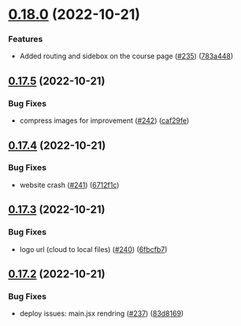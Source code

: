# [0.18.0](https://github.com/thecyberworld/thecyberhub.org/compare/v0.17.5...v0.18.0) (2022-10-21)


### Features

* Added routing and sidebox on the course page ([#235](https://github.com/thecyberworld/thecyberhub.org/issues/235)) ([783a448](https://github.com/thecyberworld/thecyberhub.org/commit/783a44896c68453a92638fe66c602d32423fb036))



## [0.17.5](https://github.com/thecyberworld/thecyberhub.org/compare/v0.17.4...v0.17.5) (2022-10-21)


### Bug Fixes

* compress images for improvement ([#242](https://github.com/thecyberworld/thecyberhub.org/issues/242)) ([caf29fe](https://github.com/thecyberworld/thecyberhub.org/commit/caf29fe734a6ecc7488c35219535748d915d258e))



## [0.17.4](https://github.com/thecyberworld/thecyberhub.org/compare/v0.17.3...v0.17.4) (2022-10-21)


### Bug Fixes

* website crash ([#241](https://github.com/thecyberworld/thecyberhub.org/issues/241)) ([6712f1c](https://github.com/thecyberworld/thecyberhub.org/commit/6712f1ca46068ea6d1b5f4801f158452925b3379))



## [0.17.3](https://github.com/thecyberworld/thecyberhub.org/compare/v0.17.2...v0.17.3) (2022-10-21)


### Bug Fixes

* logo url (cloud to local files) ([#240](https://github.com/thecyberworld/thecyberhub.org/issues/240)) ([6fbcfb7](https://github.com/thecyberworld/thecyberhub.org/commit/6fbcfb75dd0b283e47055190371bf1f741792830))



## [0.17.2](https://github.com/thecyberworld/thecyberhub.org/compare/v0.17.1...v0.17.2) (2022-10-21)


### Bug Fixes

* deploy issues: main.jsx rendring ([#237](https://github.com/thecyberworld/thecyberhub.org/issues/237)) ([83d8169](https://github.com/thecyberworld/thecyberhub.org/commit/83d816903f2ec6d6aea6f0811f454f0e0f201ac4))



